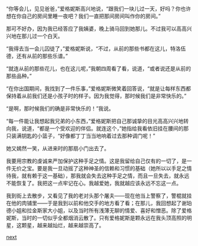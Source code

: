 
“你等会儿，见见爸爸，”爱格妮斯高兴地说，“跟我们一块儿过一天，好吗？你也许想在你自己的房间里睡一夜吧？我们一直把那间房间叫作你的房间。”

那可不好办，因为我已经答应了我姨婆，晚上骑马回到她那儿。不过我可以高高兴兴地在那儿过一个白天。

“我得去当一会儿囚徒了，”爱格妮斯说，“不过，从前的那些书都在这儿，特洛伍德，还有从前的那些乐谱。”

“就连从前的那些花儿，也在这儿呢，”我朝四周看了看，说道，“或者说还是从前的那些品种。”

“在你出国期间，我找到了一件乐事，”爱格妮斯微笑着回答说，“就是让每样东西都保持着从前我们还是小孩子时的样子。因为我觉得，那时候我们是非常快乐的。”

“是啊，那时候我们的确是非常快乐的！”我说。

“每一件能让我想起我兄弟的小东西，”爱格妮斯把自己那诚挚的目光高高兴兴地转向我，说道，“都是一个受欢迎的伴侣。就连这个，”她指给我看依旧挂在腰间的那只装满钥匙的小篮子，“好像都丁丁当当地响着过去那种调门呢！”

她又嫣然一笑，从进来时的那扇小门出去了。

我要用宗教的虔诚来严加保护这种手足之情。这是我留给自己仅有的一切了，是一件无价之宝。要是我一旦动摇了这种神圣的信赖和习惯的基础（她所以以手足之情待我，就有赖于这一基础），那我就会失去这种手足之情，而且一旦失去，就永远不能恢复了。我把这一点牢记在心。我越爱她，我就越应该永远不忘这一点。

我到街上去散步，又看见了我的老对头那个屠夫——现在他当上警察了，警棍就挂在他的肉铺里——于是我到以前和他交手的地方看了看；在那儿，我回想起了谢珀德小姐和拉金斯家大小姐，以及当时所有浅薄无聊的情爱、喜好和憎恶。除了爱格妮斯，当时的一切似乎全都烟消云散了。只有爱格妮斯是颗永远在我头顶高照的明星，这颗星，越来越灿烂，越来越崇高了。

[next](page744.md)